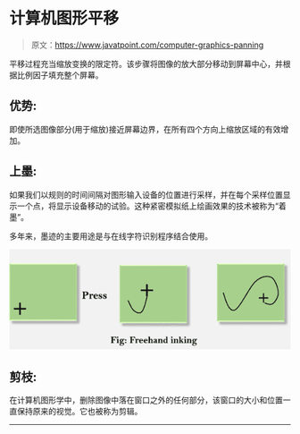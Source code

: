 # 计算机图形平移

> 原文：<https://www.javatpoint.com/computer-graphics-panning>

平移过程充当缩放变换的限定符。该步骤将图像的放大部分移动到屏幕中心，并根据比例因子填充整个屏幕。

## 优势:

即使所选图像部分(用于缩放)接近屏幕边界，在所有四个方向上缩放区域的有效增加。

## 上墨:

如果我们以规则的时间间隔对图形输入设备的位置进行采样，并在每个采样位置显示一个点，将显示设备移动的试验。这种紧密模拟纸上绘画效果的技术被称为“着墨”。

多年来，墨迹的主要用途是与在线字符识别程序结合使用。

![Computer Graphics Panning](img/9134fcac086004751e33dabed75a3806.png)

## 剪枝:

在计算机图形学中，删除图像中落在窗口之外的任何部分，该窗口的大小和位置一直保持原来的视觉。它也被称为剪辑。

* * *